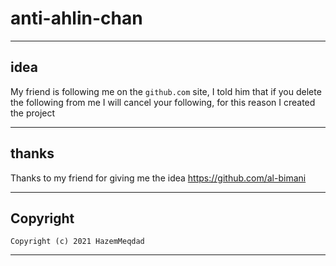 # anti-ahlin-chan

---

## idea

My friend is following me on the `github.com` site,
I told him that if you delete the following from me I will cancel your following, 
for this reason I created the project

---

## thanks

Thanks to my friend for giving me the idea
https://github.com/al-bimani

---

## Copyright

```commandline
Copyright (c) 2021 HazemMeqdad
```
---